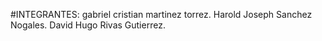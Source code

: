 #INTEGRANTES:
gabriel  cristian martinez torrez.
Harold Joseph Sanchez Nogales.
David Hugo Rivas Gutierrez.
